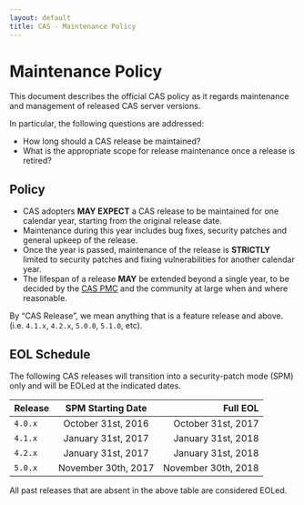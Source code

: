 ```yaml
---
layout: default
title: CAS - Maintenance Policy
---
```


# Maintenance Policy

This document describes the official CAS policy as it regards maintenance and management of released CAS server versions.

In particular, the following questions are addressed:

- How long should a CAS release be maintained?
- What is the appropriate scope for release maintenance once a release is retired?

## Policy

- CAS adopters **MAY EXPECT** a CAS release to be maintained for one calendar year, starting from the original release date.
- Maintenance during this year includes bug fixes, security patches and general upkeep of the release.
- Once the year is passed, maintenance of the release is **STRICTLY** limited to security patches and fixing vulnerabilities for another calendar year.
- The lifespan of a release **MAY** be extended beyond a single year, to be decided by the [CAS PMC](../Mailing-Lists.html) and the community at large when and where reasonable.

By “CAS Release”, we mean anything that is a feature release and above. (i.e. `4.1.x`, `4.2.x`, `5.0.0`, `5.1.0`, etc).

## EOL Schedule

The following CAS releases will transition into a security-patch mode (SPM) only and will be EOLed at the indicated dates.

| Release        | SPM Starting Date  | Full EOL  |
| -------------- |:-------------:| --------------:|
| `4.0.x`        | October 31st, 2016 | October 31st, 2017 |
| `4.1.x`        | January 31st, 2017 | January 31st, 2018 |
| `4.2.x`        | January 31st, 2017  | January 31st, 2018 |
| `5.0.x`        | November 30th, 2017  | November 30th, 2018 |

All past releases that are absent in the above table are considered EOLed.

